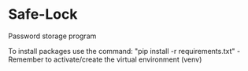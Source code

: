 # Safe-Lock

Password storage program

To install packages use the command: "pip install -r requirements.txt"
    - Remember to activate/create the virtual environment (venv)
